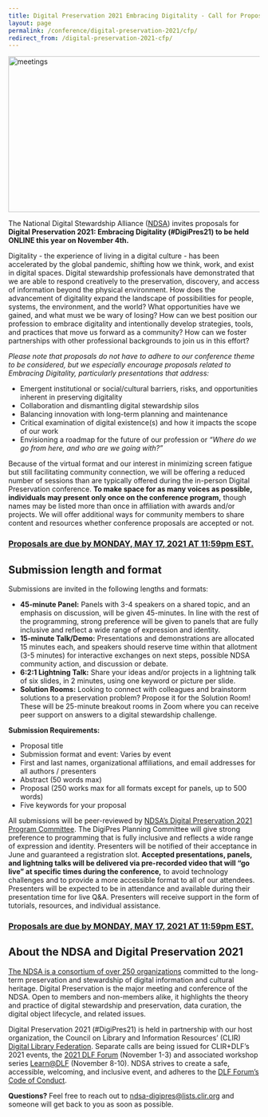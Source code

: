 ```yaml
---
title: Digital Preservation 2021 Embracing Digitality - Call for Proposals
layout: page
permalink: /conference/digital-preservation-2021/cfp/
redirect_from: /digital-preservation-2021-cfp/
---
```

<img alt="meetings" width="820" height="312" src='{{ "/images/DigiPres-2021-820x312.jpg" | prepend: site.baseurl }}'>

The National Digital Stewardship Alliance ([NDSA](http://ndsa.diglib.org/)) invites proposals for **Digital Preservation 2021: Embracing Digitality (#DigiPres21) to be held ONLINE this year on November 4th.** 

Digitality - the experience of living in a digital culture - has been accelerated by the global pandemic, shifting how we think, work, and exist in digital spaces. Digital stewardship professionals have demonstrated that we are able to respond creatively to the preservation, discovery, and access of information beyond the physical environment. How does the advancement of digitality expand the landscape of possibilities for people, systems, the environment, and the world? What opportunities have we gained, and what must we be wary of losing? How can we best position our profession to embrace digitality and intentionally develop strategies, tools, and practices that move us forward as a community? How can we foster partnerships with other professional backgrounds to join us in this effort?

*Please note that proposals do not have to adhere to our conference theme to be considered, but we especially encourage proposals related to Embracing Digitality, particularly presentations that address:*

- Emergent institutional or social/cultural barriers, risks, and opportunities inherent in preserving digitality
- Collaboration and dismantling digital stewardship silos
- Balancing innovation with long-term planning and maintenance
- Critical examination of digital existence(s) and how it impacts the scope of our work
- Envisioning a roadmap for the future of our profession or *“Where do we go from here, and who are we going with?”*

Because of the virtual format and our interest in minimizing screen fatigue but still facilitating community connection, we will be offering a reduced number of sessions than are typically offered during the in-person Digital Preservation conference. **To make space for as many voices as possible, individuals may present only once on the conference program,** though names may be listed more than once in affiliation with awards and/or projects. We will offer additional ways for community members to share content and resources whether conference proposals are accepted or not.

### **[Proposals are due by MONDAY, MAY 17, 2021 AT 11:59pm EST.](https://clir.users.membersuite.com/community/competitions/competition-details/b909aef5-00aa-c2bc-d848-6d2068522ce7s)**

## Submission length and format

Submissions are invited in the following lengths and formats:

- **45-minute Panel:** Panels with 3-4 speakers on a shared topic, and an emphasis on discussion, will be given 45-minutes. In line with the rest of the programming, strong preference will be given to panels that are fully inclusive and reflect a wide range of expression and identity.
- **15-minute Talk/Demo:** Presentations and demonstrations are allocated 15 minutes each, and speakers should reserve time within that allotment (3-5 minutes) for interactive exchanges on next steps, possible NDSA community action, and discussion or debate.
- **6:2:1 Lightning Talk:** Share your ideas and/or projects in a lightning talk of six slides, in 2 minutes, using one keyword or picture per slide.
- **Solution Rooms:** Looking to connect with colleagues and brainstorm solutions to a preservation problem? Propose it for the Solution Room! These will be 25-minute breakout rooms in Zoom where you can receive peer support on answers to a digital stewardship challenge.

**Submission Requirements:**
- Proposal title
- Submission format and event: Varies by event
- First and last names, organizational affiliations, and email addresses for all authors / presenters
- Abstract (50 words max)
- Proposal (250 works max for all formats except for panels, up to 500 words)
- Five keywords for your proposal

All submissions will be peer-reviewed by [NDSA’s Digital Preservation 2021 Program Committee](https://ndsa.org/conference/). The DigiPres Planning Committee will give strong preference to programming that is fully inclusive and reflects a wide range of expression and identity. Presenters will be notified of their acceptance in June and guaranteed a registration slot. **Accepted presentations, panels, and lightning talks will be delivered via pre-recorded video that will “go live” at specific times during the conference,** to avoid technology challenges and to provide a more accessible format to all of our attendees. Presenters will be expected to be in attendance and available during their presentation time for live Q&A. Presenters will receive support in the form of tutorials, resources, and individual assistance.

### **[Proposals are due by MONDAY, MAY 17, 2021 AT 11:59pm EST.](https://clir.users.membersuite.com/community/competitions/competition-details/b909aef5-00aa-c2bc-d848-6d2068522ce7)**

## About the NDSA and Digital Preservation 2021
[The NDSA is a consortium of over 250 organizations](https://ndsa.org/about/) committed to the long-term preservation and stewardship of digital information and cultural heritage. Digital Preservation is the major meeting and conference of the NDSA. Open to members and non-members alike, it highlights the theory and practice of digital stewardship and preservation, data curation, the digital object lifecycle, and related issues.

Digital Preservation 2021 (#DigiPres21) is held in partnership with our host organization, the Council on Library and Information Resources’ (CLIR) [Digital Library Federation](https://www.diglib.org/). Separate calls are being issued for CLIR+DLF’s 2021 events, the [2021 DLF Forum](https://forum2021.diglib.org) (November 1-3) and associated workshop series [Learn@DLF](https://forum2021.diglib.org/learnatdlf) (November 8-10). NDSA strives to create a safe, accessible, welcoming, and inclusive event, and adheres to the [DLF Forum’s Code of Conduct](https://www.diglib.org/about/code-of-conduct/). 

**Questions?** Feel free to reach out to [ndsa-digipres@lists.clir.org](mailto:ndsa-digipres@lists.clir.org) and someone will get back to you as soon as possible.




